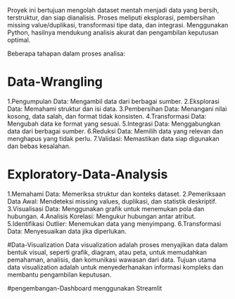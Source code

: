 Proyek ini bertujuan mengolah dataset mentah menjadi data yang bersih, terstruktur, dan siap dianalisis. Proses meliputi eksplorasi, pembersihan missing value/duplikasi, transformasi tipe data, dan integrasi. Menggunakan Python, hasilnya mendukung analisis akurat dan pengambilan keputusan optimal.

Beberapa tahapan dalam proses analisa:

# Data-Wrangling
1.Pengumpulan Data: Mengambil data dari berbagai sumber.
2.Eksplorasi Data: Memahami struktur dan isi data.
3.Pembersihan Data: Menangani nilai kosong, data salah, dan format tidak konsisten.
4.Transformasi Data: Mengubah data ke format yang sesuai.
5.Integrasi Data: Menggabungkan data dari berbagai sumber.
6.Reduksi Data: Memilih data yang relevan dan menghapus yang tidak perlu.
7.Validasi: Memastikan data siap digunakan dan bebas kesalahan.

# Exploratory-Data-Analysis
1.Memahami Data: Memeriksa struktur dan konteks dataset.
2.Pemeriksaan Data Awal: Mendeteksi missing values, duplikasi, dan statistik deskriptif.
3.Visualisasi Data: Menggunakan grafik untuk menemukan pola dan hubungan.
4.Analisis Korelasi: Mengukur hubungan antar atribut.
5.Identifikasi Outlier: Menemukan data yang menyimpang.
6.Transformasi Data: Menyesuaikan data jika diperlukan.

#Data-Visualization
Data visualization adalah proses menyajikan data dalam bentuk visual, seperti grafik, diagram, atau peta, untuk memudahkan pemahaman, analisis, dan komunikasi wawasan dari data. Tujuan utama data visualization adalah untuk menyederhanakan informasi kompleks dan membantu pengambilan keputusan.

#pengembangan-Dashboard menggunakan Streamlit
